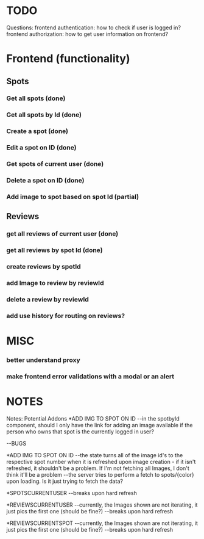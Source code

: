 # TODO

Questions:
frontend authentication: how to check if user is logged in?
frontend authorization: how to get user information on frontend?


# Frontend (functionality)

## Spots

### Get all spots (done)
### Get all spots by Id (done)
### Create a spot (done)
### Edit a spot on ID (done)
### Get spots of current user (done)
### Delete a spot on ID (done)

### Add image to spot based on spot Id (partial)

## Reviews

### get all reviews of current user (done)
### get all reviews by spot Id (done)

### create reviews by spotId
### add Image to review by reviewId
### delete a review by reviewId

### add use history for routing on reviews?


# MISC

### better understand proxy

### make frontend error validations with a modal or an alert


# NOTES
Notes:
Potential Addons
*ADD IMG TO SPOT ON ID
--in the spotbyId component, should I only have the link for adding an image available if the person who owns that spot is the currently logged in user?


--BUGS

*ADD IMG TO SPOT ON ID
--the state turns all of the image id's to the respective spot number when it is refreshed upon image creation - if it isn't refreshed, it shouldn't be a problem. If I'm not fetching all Images, I don't think it'll be a problem
--the server tries to perform a fetch to spots/{color} upon loading. Is it just trying to fetch the data?

*SPOTSCURRENTUSER
--breaks upon hard refresh

*REVIEWSCURRENTUSER
--currently, the Images shown are not iterating, it just pics the first one (should be fine?)
--breaks upon hard refresh

*REVIEWSCURRENTSPOT
--currently, the Images shown are not iterating, it just pics the first one (should be fine?)
--breaks upon hard refresh
